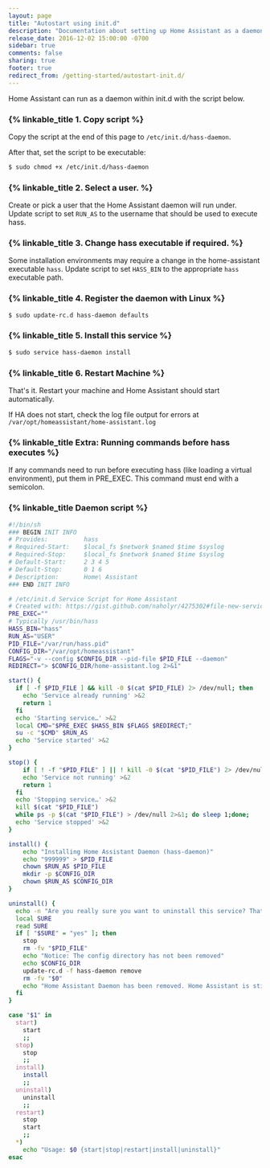 ```yaml
---
layout: page
title: "Autostart using init.d"
description: "Documentation about setting up Home Assistant as a daemon running under init.d."
release_date: 2016-12-02 15:00:00 -0700
sidebar: true
comments: false
sharing: true
footer: true
redirect_from: /getting-started/autostart-init.d/
---
```


Home Assistant can run as a daemon within init.d with the script below.

### {% linkable_title 1. Copy script %}

Copy the script at the end of this page to `/etc/init.d/hass-daemon`.

After that, set the script to be executable:

```bash
$ sudo chmod +x /etc/init.d/hass-daemon
```

### {% linkable_title 2. Select a user. %}

Create or pick a user that the Home Assistant daemon will run under. Update script to set `RUN_AS` to the username that should be used to execute hass.

### {% linkable_title 3. Change hass executable if required. %}

Some installation environments may require a change in the home-assistant executable `hass`. Update script to set `HASS_BIN` to the appropriate `hass` executable path.

### {% linkable_title 4. Register the daemon with Linux %}

```bash
$ sudo update-rc.d hass-daemon defaults
```

### {% linkable_title 5. Install this service %}

```bash
$ sudo service hass-daemon install
```

### {% linkable_title 6. Restart Machine %}

That's it. Restart your machine and Home Assistant should start automatically.

If HA does not start, check the log file output for errors at `/var/opt/homeassistant/home-assistant.log`

### {% linkable_title Extra: Running commands before hass executes %}

If any commands need to run before executing hass (like loading a virtual environment), put them in PRE_EXEC. This command must end with a semicolon.

### {% linkable_title Daemon script %}

```bash
#!/bin/sh
### BEGIN INIT INFO
# Provides:          hass
# Required-Start:    $local_fs $network $named $time $syslog
# Required-Stop:     $local_fs $network $named $time $syslog
# Default-Start:     2 3 4 5
# Default-Stop:      0 1 6
# Description:       Home\ Assistant
### END INIT INFO

# /etc/init.d Service Script for Home Assistant
# Created with: https://gist.github.com/naholyr/4275302#file-new-service-sh
PRE_EXEC=""
# Typically /usr/bin/hass
HASS_BIN="hass"
RUN_AS="USER"
PID_FILE="/var/run/hass.pid"
CONFIG_DIR="/var/opt/homeassistant"
FLAGS="-v --config $CONFIG_DIR --pid-file $PID_FILE --daemon"
REDIRECT="> $CONFIG_DIR/home-assistant.log 2>&1"

start() {
  if [ -f $PID_FILE ] && kill -0 $(cat $PID_FILE) 2> /dev/null; then
    echo 'Service already running' >&2
    return 1
  fi
  echo 'Starting service…' >&2
  local CMD="$PRE_EXEC $HASS_BIN $FLAGS $REDIRECT;"
  su -c "$CMD" $RUN_AS
  echo 'Service started' >&2
}

stop() {
    if [ ! -f "$PID_FILE" ] || ! kill -0 $(cat "$PID_FILE") 2> /dev/null; then
    echo 'Service not running' >&2
    return 1
  fi
  echo 'Stopping service…' >&2
  kill $(cat "$PID_FILE")
  while ps -p $(cat "$PID_FILE") > /dev/null 2>&1; do sleep 1;done;
  echo 'Service stopped' >&2
}

install() {
    echo "Installing Home Assistant Daemon (hass-daemon)"
    echo "999999" > $PID_FILE
    chown $RUN_AS $PID_FILE
    mkdir -p $CONFIG_DIR
    chown $RUN_AS $CONFIG_DIR
}

uninstall() {
  echo -n "Are you really sure you want to uninstall this service? That cannot be undone. [yes|No] "
  local SURE
  read SURE
  if [ "$SURE" = "yes" ]; then
    stop
    rm -fv "$PID_FILE"
    echo "Notice: The config directory has not been removed"
    echo $CONFIG_DIR
    update-rc.d -f hass-daemon remove
    rm -fv "$0"
    echo "Home Assistant Daemon has been removed. Home Assistant is still installed."
  fi
}

case "$1" in
  start)
    start
    ;;
  stop)
    stop
    ;;
  install)
    install
    ;;
  uninstall)
    uninstall
    ;;
  restart)
    stop
    start
    ;;
  *)
    echo "Usage: $0 {start|stop|restart|install|uninstall}"
esac
```
